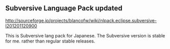 ## Subversive Language Pack updated

http://sourceforge.jp/projects/blancofw/wiki/nlpack.eclipse.subversive-I201201120900

This is Subversive lang pack for Japanese. The Subversive version is stable for me. rather than regular stable releases.

